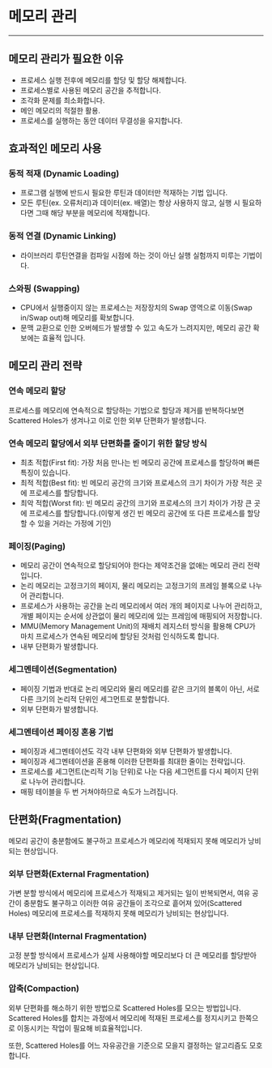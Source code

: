 # 메모리 관리

---

## 메모리 관리가 필요한 이유

- 프로세스 실행 전후에 메모리를 할당 및 할당 해제합니다.
- 프로세스별로 사용된 메모리 공간을 추적합니다.
- 조각화 문제를 최소화합니다.
- 메인 메모리의 적절한 활용.
- 프로세스를 실행하는 동안 데이터 무결성을 유지합니다.

## 효과적인 메모리 사용

### 동적 적재 (**Dynamic Loading)**

- 프로그램 실행에 반드시 필요한 루틴과 데이터만 적재하는 기법 입니다.
- 모든 루틴(ex. 오류처리)과 데이터(ex. 배열)는 항상 사용하지 않고, 실행 시 필요하다면 그때 해당 부분을 메모리에 적재합니다.

### 동적 연결 (Dynamic Linking)

- 라이브러리 루틴연결을 컴파일 시점에 하는 것이 아닌 실행 실험까지 미루는 기법이다.

### 스와핑 (Swapping)

- CPU에서 실행중이지 않는 프로세스는 저장장치의 Swap 영역으로 이동(Swap in/Swap out)해 메모리를 확보합니다.
- 문맥 교환으로 인한 오버헤드가 발생할 수 있고 속도가 느려지지만, 메모리 공간 확보에는 효율적 입니다.

## 메모리 관리 전략

### 연속 메모리 할당

프로세스를 메모리에 연속적으로 할당하는 기법으로 할당과 제거를 반복하다보면 Scattered Holes가 생겨나고 이로 인한 외부 단편화가 발생합니다.

### 연속 메모리 할당에서 외부 단편화를 줄이기 위한 할당 방식

- 최초 적합(First fit): 가장 처음 만나는 빈 메모리 공간에 프로세스를 할당하며 빠른 특징이 있습니다.
- 최적 적합(Best fit): 빈 메모리 공간의 크기와 프로세스의 크기 차이가 가장 적은 곳에 프로세스를 할당합니다.
- 최악 적합(Worst fit): 빈 메모리 공간의 크기와 프로세스의 크기 차이가 가장 큰 곳에 프로세스를 할당합니다.(이렇게 생긴 빈 메모리 공간에 또 다른 프로세스를 할당할 수 있을 거라는 가정에 기인)

### 페이징(Paging)

- 메모리 공간이 연속적으로 할당되어야 한다는 제약조건을 없애는 메모리 관리 전략 입니다.
- 논리 메모리는 고정크기의 페이지, 물리 메모리는 고정크기의 프레임 블록으로 나누어 관리합니다.
- 프로세스가 사용하는 공간을 논리 메모리에서 여러 개의 페이지로 나누어 관리하고, 개별 페이지는 순서에 상관없이 물리 메모리에 있는 프레임에 매핑되어 저장합니다.
- MMU(Memory Management Unit)의 재배치 레지스터 방식을 활용해 CPU가 마치 프로세스가 연속된 메모리에 할당된 것처럼 인식하도록 합니다.
- 내부 단편화가 발생합니다.

### 세그멘테이션(Segmentation)

- 페이징 기법과 반대로 논리 메모리와 물리 메모리를 같은 크기의 블록이 아닌, 서로 다른 크기의 논리적 단위인 세그먼트로 분할합니다.
- 외부 단편화가 발생합니다.

### 세그멘테이션 페이징 혼용 기법

- 페이징과 세그멘테이션도 각각 내부 단편화와 외부 단편화가 발생합니다.
- 페이징과 세그멘테이션을 혼용해 이러한 단편화를 최대한 줄이는 전략입니다.
- 프로세스를 세그먼트(논리적 기능 단위)로 나눈 다음 세그먼트를 다시 페이지 단위로 나누어 관리합니다.
- 매핑 테이블을 두 번 거쳐야하므로 속도가 느려집니다.

## 단편화(Fragmentation)

메모리 공간이 충분함에도 불구하고 프로세스가 메모리에 적재되지 못해 메모리가 낭비되는 현상입니다.

### 외부 단편화(External Fragmentation)

가변 분할 방식에서 메모리에 프로세스가 적재되고 제거되는 일이 반복되면서, 여유 공간이 충분함도 불구하고 이러한 여유 공간들이 조각으로 흩어져 있어(Scattered Holes) 메모리에 프로세스를 적재하지 못해 메모리가 낭비되는 현상입니다.

### 내부 단편화(Internal Fragmentation)

고정 분할 방식에서 프로세스가 실제 사용해야할 메모리보다 더 큰 메모리를 할당받아 메모리가 낭비되는 현상입니다.

### 압축(Compaction)

외부 단편화를 해소하기 위한 방법으로 Scattered Holes를 모으는 방법입니다. Scattered Holes를 합치는 과정에서 메모리에 적재된 프로세스를 정지시키고 한쪽으로 이동시키는 작업이 필요해 비효율적입니다.

또한, Scattered Holes를 어느 자유공간을 기준으로 모을지 결정하는 알고리즘도 모호합니다.